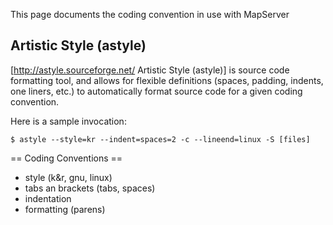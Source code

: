 This page documents the coding convention in use with MapServer
                                                                                                                                                                                                                                                                             
## Artistic Style (astyle)                                                                                                                                                                                                              
                                                                                                                                                                                                                                            
[http://astyle.sourceforge.net/ Artistic Style (astyle)] is source code formatting tool, and allows for flexible definitions (spaces, padding, indents, one liners, etc.) to automatically format source code for a given coding convention.
                                                                                                                                                                                                                                            
Here is a sample invocation:                                                                                                                                                                                                                
                                                                                                                                                                                                                                            
```                                                                                                                                                                                                                                         
$ astyle --style=kr --indent=spaces=2 -c --lineend=linux -S [files]                                                                                                                                                                             
```                                                                                                                                                                                                                                         
                                                                                                                                                                                                                                            
== Coding Conventions ==                                                                                                                                                                                                                    
                                                                                                                                                                                                                                            
 * style (k&r, gnu, linux)                                                                                                                                                                                                                  
 * tabs an brackets (tabs, spaces)                                                                                                                                                                                                          
 * indentation                                                                                                                                                                                                                              
 * formatting (parens)                                                                                                                                                                                                                      
                                                                                                                                                                                                                                            
